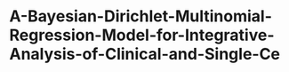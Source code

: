 # A-Bayesian-Dirichlet-Multinomial-Regression-Model-for-Integrative-Analysis-of-Clinical-and-Single-Ce